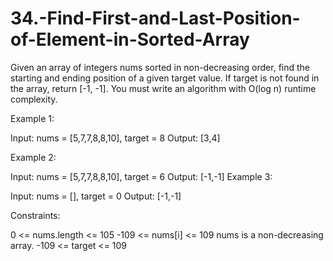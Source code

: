 # 34.-Find-First-and-Last-Position-of-Element-in-Sorted-Array
Given an array of integers nums sorted in non-decreasing order, find the starting and ending position of a given target value.  If target is not found in the array, return [-1, -1].  You must write an algorithm with O(log n) runtime complexity.     

Example 1:  

Input: nums = [5,7,7,8,8,10], target = 8 Output: [3,4]

Example 2:

Input: nums = [5,7,7,8,8,10], target = 6
Output: [-1,-1]
Example 3:

Input: nums = [], target = 0
Output: [-1,-1]
 

Constraints:

0 <= nums.length <= 105
-109 <= nums[i] <= 109
nums is a non-decreasing array.
-109 <= target <= 109
